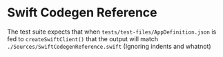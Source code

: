 # Swift Codegen Reference

The test suite expects that when `tests/test-files/AppDefinition.json` is fed to `createSwiftClient()` that the output will match `./Sources/SwiftCodegenReference.swift` (Ignoring indents and whatnot)
